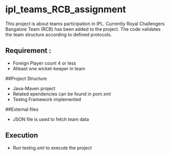 # ipl_teams_RCB_assignment
This project is about teams participation in IPL. Currently Royal Challengers Bangalore Team (RCB) has been added to the project.
The code validates the team structure according to defined protocols.

## Requirement :
- Foreign Player count 4 or less
- Atleast one wicket-keeper in team

##Project Structure
- Java-Maven project
- Related ependencies can be found in pom.xml
- Testng Framework implemented

##External files
- JSON file is used to fetch team data

## Execution
- Run testng.xml to execute the project
